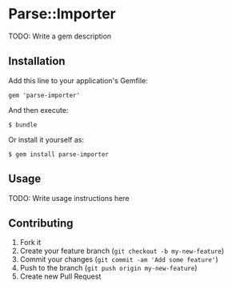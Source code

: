 # Parse::Importer

TODO: Write a gem description

## Installation

Add this line to your application's Gemfile:

    gem 'parse-importer'

And then execute:

    $ bundle

Or install it yourself as:

    $ gem install parse-importer

## Usage

TODO: Write usage instructions here

## Contributing

1. Fork it
2. Create your feature branch (`git checkout -b my-new-feature`)
3. Commit your changes (`git commit -am 'Add some feature'`)
4. Push to the branch (`git push origin my-new-feature`)
5. Create new Pull Request
